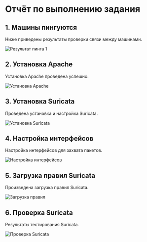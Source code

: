 
# Отчёт по выполнению задания

## 1. Машины пингуются
Ниже приведены результаты проверки связи между машинами.

![Результат пинга 1](image1.png)

## 2. Установка Apache
Установка Apache проведена успешно.

![Установка Apache](image2.png)

## 3. Установка Suricata
Проведена установка и настройка Suricata.

![Установка Suricata](image3.png)

## 4. Настройка интерфейсов
Настройка интерфейсов для захвата пакетов.

![Настройка интерфейсов](image4.png)

## 5. Загрузка правил Suricata
Произведена загрузка правил Suricata.

![Загрузка правил](image5.png)

## 6. Проверка Suricata
Результаты тестирования Suricata.

![Проверка Suricata](image6.png)

